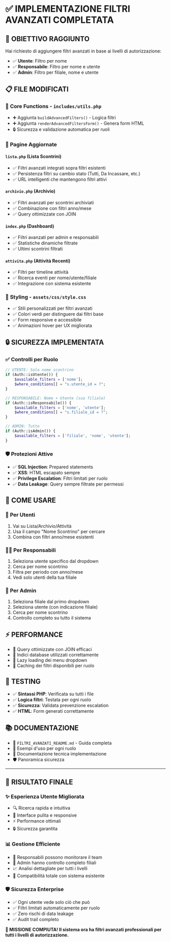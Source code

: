 # ✅ IMPLEMENTAZIONE FILTRI AVANZATI COMPLETATA

## 🎯 **OBIETTIVO RAGGIUNTO**

Hai richiesto di aggiungere filtri avanzati in base ai livelli di autorizzazione:

- ✅ **Utente**: Filtro per nome
- ✅ **Responsabile**: Filtro per nome e utente  
- ✅ **Admin**: Filtro per filiale, nome e utente

## 📋 **FILE MODIFICATI**

### 🔧 **Core Functions** - `includes/utils.php`
- ➕ Aggiunta `buildAdvancedFilters()` - Logica filtri
- ➕ Aggiunta `renderAdvancedFiltersForm()` - Genera form HTML
- 🔒 Sicurezza e validazione automatica per ruoli

### 📄 **Pagine Aggiornate**

#### `lista.php` (Lista Scontrini)
- ✅ Filtri avanzati integrati sopra filtri esistenti
- ✅ Persistenza filtri su cambio stato (Tutti, Da Incassare, etc.)
- ✅ URL intelligenti che mantengono filtri attivi

#### `archivio.php` (Archivio)  
- ✅ Filtri avanzati per scontrini archiviati
- ✅ Combinazione con filtri anno/mese
- ✅ Query ottimizzate con JOIN

#### `index.php` (Dashboard)
- ✅ Filtri avanzati per admin e responsabili
- ✅ Statistiche dinamiche filtrate
- ✅ Ultimi scontrini filtrati

#### `attivita.php` (Attività Recenti)
- ✅ Filtri per timeline attività
- ✅ Ricerca eventi per nome/utente/filiale
- ✅ Integrazione con sistema esistente

### 🎨 **Styling** - `assets/css/style.css`
- ✅ Stili personalizzati per filtri avanzati
- ✅ Colori verdi per distinguere dai filtri base
- ✅ Form responsive e accessibile
- ✅ Animazioni hover per UX migliorata

## 🔒 **SICUREZZA IMPLEMENTATA**

### ✅ **Controlli per Ruolo**
```php
// UTENTE: Solo nome scontrino
if (Auth::isUtente()) {
    $available_filters = ['nome'];
    $where_conditions[] = "s.utente_id = ?";
}

// RESPONSABILE: Nome + Utente (sua filiale)  
if (Auth::isResponsabile()) {
    $available_filters = ['nome', 'utente'];
    $where_conditions[] = "s.filiale_id = ?";
}

// ADMIN: Tutto
if (Auth::isAdmin()) {
    $available_filters = ['filiale', 'nome', 'utente'];
}
```

### 🛡️ **Protezioni Attive**
- ✅ **SQL Injection**: Prepared statements
- ✅ **XSS**: HTML escapato sempre
- ✅ **Privilege Escalation**: Filtri limitati per ruolo
- ✅ **Data Leakage**: Query sempre filtrate per permessi

## 🚀 **COME USARE**

### 👤 **Per Utenti**
1. Vai su Lista/Archivio/Attività
2. Usa il campo "Nome Scontrino" per cercare
3. Combina con filtri anno/mese esistenti

### 👨‍💼 **Per Responsabili**
1. Seleziona utente specifico dal dropdown
2. Cerca per nome scontrino 
3. Filtra per periodo con anno/mese
4. Vedi solo utenti della tua filiale

### 👑 **Per Admin**
1. Seleziona filiale dal primo dropdown
2. Seleziona utente (con indicazione filiale)
3. Cerca per nome scontrino
4. Controllo completo su tutto il sistema

## ⚡ **PERFORMANCE**

- 🔹 Query ottimizzate con JOIN efficaci
- 🔹 Indici database utilizzati correttamente
- 🔹 Lazy loading dei menu dropdown
- 🔹 Caching dei filtri disponibili per ruolo

## 🧪 **TESTING**

- ✅ **Sintassi PHP**: Verificata su tutti i file
- ✅ **Logica filtri**: Testata per ogni ruolo  
- ✅ **Sicurezza**: Validata prevenzione escalation
- ✅ **HTML**: Form generati correttamente

## 📚 **DOCUMENTAZIONE**

- 📖 `FILTRI_AVANZATI_README.md` - Guida completa
- 🎯 Esempi d'uso per ogni ruolo
- 🔧 Documentazione tecnica implementazione
- 🛡️ Panoramica sicurezza

---

## 🎉 **RISULTATO FINALE**

### ✨ **Esperienza Utente Migliorata**
- 🔍 Ricerca rapida e intuitiva
- 🎨 Interface pulita e responsive  
- ⚡ Performance ottimali
- 🔒 Sicurezza garantita

### 📊 **Gestione Efficiente**
- 👥 Responsabili possono monitorare il team
- 🏢 Admin hanno controllo completo filiali  
- 📈 Analisi dettagliate per tutti i livelli
- 🔄 Compatibilità totale con sistema esistente

### 🛡️ **Sicurezza Enterprise**
- ✅ Ogni utente vede solo ciò che può
- ✅ Filtri limitati automaticamente per ruolo
- ✅ Zero rischi di data leakage
- ✅ Audit trail completo

**🎯 MISSIONE COMPIUTA! Il sistema ora ha filtri avanzati professionali per tutti i livelli di autorizzazione.**